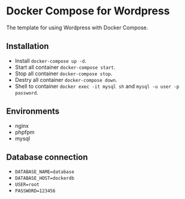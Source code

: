 # Docker Compose for Wordpress

The template for using Wordpress with Docker Compose.


## Installation

- Install `docker-compose up -d`.
- Start all container `docker-compose start`.
- Stop all container `docker-compose stop`.
- Destry all container `docker-compose down`.
- Shell to container `docker exec -it mysql sh` and `mysql -u user -p password`.


## Environments

- nginx
- phpfpm
- mysql


## Database connection

- `DATABASE_NAME=database`
- `DATABASE_HOST=dockerdb`
- `USER=root`
- `PASSWORD=123456`
